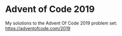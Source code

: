 # Advent of Code 2019
My solutions to the Advent Of Code 2019 problem set: https://adventofcode.com/2019